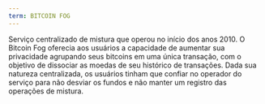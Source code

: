 ```yaml
---
term: BITCOIN FOG
---
```


Serviço centralizado de mistura que operou no início dos anos 2010. O Bitcoin Fog oferecia aos usuários a capacidade de aumentar sua privacidade agrupando seus bitcoins em uma única transação, com o objetivo de dissociar as moedas de seu histórico de transações. Dada sua natureza centralizada, os usuários tinham que confiar no operador do serviço para não desviar os fundos e não manter um registro das operações de mistura.